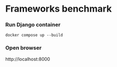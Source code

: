 # Frameworks benchmark


### Run Django container
```
docker compose up --build
```

### Open browser
http://localhost:8000